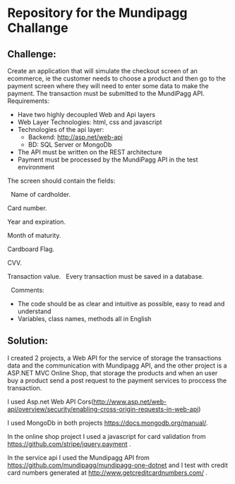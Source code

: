 # Repository for the Mundipagg Challange

## Challenge:
Create an application that will simulate the checkout screen of an ecommerce, ie the customer needs to choose a product and then go to the payment screen where they will need to enter some data to make the payment. The transaction must be submitted to the MundiPagg API.
 
Requirements:
- Have two highly decoupled Web and Api layers
- Web Layer Technologies: html, css and javascript
- Technologies of the api layer:
    - Backend: http://asp.net/web-api
    - BD: SQL Server or MongoDb
- The API must be written on the REST architecture
- Payment must be processed by the MundiPagg API in the test environment
 

The screen should contain the fields:

 
Name of cardholder.

Card number.

Year and expiration.

Month of maturity.

Cardboard Flag.

CVV.

Transaction value.
 
Every transaction must be saved in a database.

 
Comments:
- The code should be as clear and intuitive as possible, easy to read and understand
- Variables, class names, methods all in English

## Solution:

I created 2 projects, a Web API for the service of storage the transactions data and the communication with Mundipagg API, and the other project is a ASP.NET MVC Online Shop, that storage the products and when an user buy a product send a post request to the payment services to proccess the transaction. 

I used Asp.net Web API Cors(http://www.asp.net/web-api/overview/security/enabling-cross-origin-requests-in-web-api)

I used MongoDb in both projects https://docs.mongodb.org/manual/. 

In the online shop project I used a javascript for card validation from https://github.com/stripe/jquery.payment .

In the service api I used the Mundipagg API from https://github.com/mundipagg/mundipagg-one-dotnet and I test with credit card numbers generated at http://www.getcreditcardnumbers.com/ .







 
